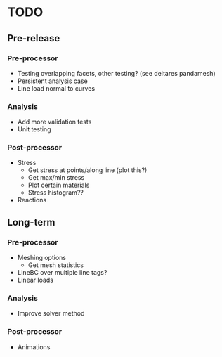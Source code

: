 # TODO

## Pre-release

### Pre-processor

- Testing overlapping facets, other testing? (see deltares pandamesh)
- Persistent analysis case
- Line load normal to curves

### Analysis

- Add more validation tests
- Unit testing

### Post-processor

- Stress
  - Get stress at points/along line (plot this?)
  - Get max/min stress
  - Plot certain materials
  - Stress histogram??
- Reactions

## Long-term

### Pre-processor

- Meshing options
  - Get mesh statistics
- LineBC over multiple line tags?
- Linear loads

### Analysis

- Improve solver method

### Post-processor

- Animations
